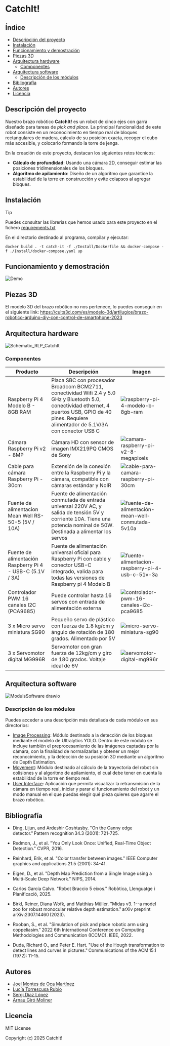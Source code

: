 # CatchIt!

## Índice

- [Descripción del proyecto](#descripción-del-proyecto)
- [Instalación](#instalación)
- [Funcionamiento y demostración](#funcionamiento-y-demostración)
- [Piezas 3D](#piezas-3d)
- [Arquitectura hardware](#arquitectura-hardware)
     - [Componentes](#componentes)
- [Arquitectura software](#arquitectura-software)
     - [Descripción de los módulos](#descripción-de-los-módulos)
- [Bibliografía](#bibliografía)
- [Autores](#autores)
- [Licencia](#licencia)

## Descripción del proyecto

Nuestro brazo robótico **CatchIt!** es un robot de cinco ejes con garra diseñado para tareas de *pick and place*. La principal funcionalidad de este robot consiste en un reconocimiento en tiempo real de bloques rectangulares de madera, cálculo de su posición exacta, recoger el cubo más accesible, y colocarlo formando la torre de jenga. 

En la creación de este proyecto, destacan los siguientes retos técnicos:
- **Cálculo de profundidad**: Usando una cámara 2D, conseguir estimar las posiciones tridimensionales de los bloques.
- **Algoritmo de apilamiento**: Diseño de un algoritmo que garantice la estabilidad de la torre en construcción y evite colapsos al agregar bloques.

## Instalación

> [!TIP]
> Puedes consultar las librerías que hemos usado para este proyecto en el fichero [requirements.txt](requirements.txt)

En el directorio destinado al programa, compilar y ejecutar:

```docker build . -t catch-it -f ./Install/Dockerfile && docker-compose -f ./Install/docker-compose.yaml up```

## Funcionamiento y demostración

![Demo](https://youtu.be/cBpDrhQ7hNY)

## Piezas 3D

El modelo 3D del brazo robótico no nos pertenece, lo puedes conseguir en el siguiente link: https://cults3d.com/es/modelo-3d/artilugios/brazo-robotico-arduino-diy-con-control-de-smartphone-2023

## Arquitectura hardware
![Schematic_RLP_CatchIt](https://github.com/user-attachments/assets/83c8dc36-ed23-4169-a5e3-813045c7e362)



### Componentes

| Producto  | Descripción         | Imagen |
|-----------|---------------------|-------------|
| Raspberry Pi 4 Modelo B - 8GB RAM    | Placa SBC con procesador Broadcom BCM2711, conectividad Wifi 2.4 y 5.0 GHz y Bluetooth 5.0, conectividad ethernet, 4 puertos USB, GPIO de 40 pines. Requiere alimentador de 5.1V/3A con conector USB C     |     ![raspberry-pi-4-modelo-b-8gb-ram](https://github.com/user-attachments/assets/c90ecbba-7d10-4e5e-ac1d-101689ab4c78)   |
| Cámara Raspberry Pi v2 - 8MP        | Cámara HD con sensor de imagen IMX219PQ CMOS de Sony   |    ![camara-raspberry-pi-v2-8-megapixels](https://github.com/user-attachments/assets/dc3eddb9-0381-4155-a739-9be4fa2fd87a)     |
| Cable para cámara Raspberry Pi - 30cm | Extensión de la conexión entre la Raspberry Pi y la cámara, compatible con cámaras estándar y NoIR |  ![cable-para-camara-raspberry-pi-30cm](https://github.com/user-attachments/assets/4ec78ccd-0321-451b-a2c7-2062382529a4)   |
| Fuente de alimentacion Mean Well RS-50-5 (5V / 10A) | Fuente de alimentación conmutada de entrada universal 220V AC, y salida de tensión 5V y corriente 10A. Tiene una potencia nominal de 50W. Destinada a alimentar los servos |    ![fuente-de-alimentación-mean-well-conmutada-5v10a](https://github.com/user-attachments/assets/69569f52-02e3-4b27-b202-7d0fb251fa1b)    |
| Fuente de alimentación Raspberry Pi 4 - USB-C (5.1V / 3A) | Fuente de alimentación universal oficial para Raspberry Pi con cable y conector USB-C integrado, valida para todas las versiones de Raspberry pi 4 Modelo B |    ![fuente-alimentacion-raspberry-pi-4-usb-c-51v-3a](https://github.com/user-attachments/assets/7d14bb77-0550-40bf-98ee-ca546e60dddf)    |
| Controlador PWM 16 canales I2C (PCA9685) | Puede controlar hasta 16 servos con entrada de alimentación externa |      ![controlador-pwm-16-canales-i2c-pca9685](https://github.com/user-attachments/assets/3dc3e1ec-48c5-49eb-a7ec-d796e52ff795)  |
| 3 x Micro servo miniatura SG90 | Pequeño servo de plástico con fuerza de 1.8 kg/cm y ángulo de rotación de 180 grados. Alimentado por 5V |    ![micro-servo-miniatura-sg90](https://github.com/user-attachments/assets/28737a79-1ca5-47b0-9c9a-079e2833b5da)    |
| 3 x Servomotor digital MG996R | Servomotor con gran fuerza de 12kg/cm y giro de 180 grados. Voltaje ideal de 6V |     ![servomotor-digital-mg996r](https://github.com/user-attachments/assets/0c83b7ec-8ad5-4244-8814-e84b2656a039)   |

## Arquitectura software

![ModulsSoftware drawio](https://github.com/user-attachments/assets/e103d8e5-05aa-42df-9202-fe28135a4068)

### Descripción de los módulos

Puedes acceder a una descripción más detallada de cada módulo en sus directorios:

- [Image Processing](ImageProcessingModule/README.md): Módulo destinado a la detección de los bloques mediante el modelo de Ultralytics YOLO. Dentro de este módulo se incluye también el preprocesamiento de las imágenes captadas por la cámara, con la finalidad de normalizarlas y obtener un mejor reconocimiento, y la detección de su posición 3D mediante un algoritmo de Depth Estimation.
- [Movement](MovementModule/README.md): Módulo destinado al cálculo de la trayectoria del robot sin colisiones y al algoritmo de apilamiento, el cual debe tener en cuenta la estabilidad de la torre en tiempo real.
- [User Interface](UserInterfaceModule/README.md): Aplicación que permita visualizar la retransmisión de la cámara en tiempo real, iniciar y parar el funcionamiento del robot y un modo manual en el que puedas elegir qué pieza quieres que agarre el brazo robótico. 

## Bibliografía 

- Ding, Lijun, and Ardeshir Goshtasby. "On the Canny edge detector." Pattern recognition 34.3 (2001): 721-725. 

- Redmon, J., et al. "You Only Look Once: Unified, Real-Time Object Detection." CVPR, 2016. 

- Reinhard, Erik, et al. "Color transfer between images." IEEE Computer graphics and applications 21.5 (2001): 34-41. 

- Eigen, D., et al. "Depth Map Prediction from a Single Image using a Multi-Scale Deep Network." NIPS, 2014. 

- Carlos García Calvo. "Robot Braccio 5 eixos." Robòtica, Llenguatge i Planificació, 2025.

- Birkl, Reiner, Diana Wofk, and Matthias Müller. "Midas v3. 1--a model zoo for robust monocular relative depth estimation." arXiv preprint arXiv:2307.14460 (2023). 

- Rooban, S., et al. "Simulation of pick and place robotic arm using coppeliasim." 2022 6th International Conference on Computing Methodologies and Communication (ICCMC). IEEE, 2022. 

- Duda, Richard O., and Peter E. Hart. "Use of the Hough transformation to detect lines and curves in pictures." Communications of the ACM 15.1 (1972): 11-15. 

## Autores

- [Joel Montes de Oca Martínez](https://github.com/joelmdom)
- [Lucía Torrescusa Rubio](https://github.com/luciat3)
- [Sergi Díaz López](https://github.com/sergidiazlopez)
- [Arnau Giró Moliner](https://github.com/arnaugirom)

## Licencia

MIT License

Copyright (c) 2025 CatchIt!
